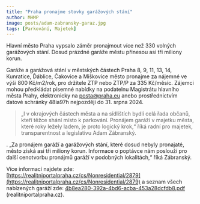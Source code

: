 ```yaml
---
title: "Praha pronajme stovky garážových stání"
author: MHMP
image: posts/adam-zabransky-garaz.jpg
tags: [Parkování, Majetek]
---
```

 
Hlavní město Praha vypsalo záměr pronajmout více než 330 volných garážových stání. Dosud prázdné garáže městu přinesou asi tři miliony korun.  

Garáže a garážová stání v městských částech Praha 8, 9, 11, 13, 14, Kunratice, Ďáblice, Čakovice a Miškovice město pronajme za nájemné ve výši 800 Kč/m2/rok, pro držitele ZTP nebo ZTP/P za 335 Kč/měsíc. Zájemci mohou předkládat písemné nabídky na podatelnu Magistrátu hlavního města Prahy, elektronicky na posta@praha.eu anebo prostřednictvím datové schránky 48ia97h nejpozději do 31. srpna 2024. 

> „I v okrajových částech města a na sídlištích bydlí celá řada občanů, kteří těžce shání místo k parkování. Pronájem garáží v majetku města, které roky ležely ladem, je proto logický krok,“ říká radní pro majetek, transparentnost a legislativu Adam Zábranský.

. „Za pronájem garáží a garážových stání, které dosud nebyly pronajaté, město získá asi tři miliony korun. Informace o poptávce nám poslouží pro další cenotvorbu pronájmů garáží v podobných lokalitách,“ říká Zábranský.

Více informací najdete zde: [https://realitniportalpraha.cz/cs/Nonresidential/2879](https://realitniportalpraha.cz/cs/Nonresidential/2879) a seznam všech nabízených garáží zde: [4b8ea280-392a-4bd6-acba-453a28dcfdb8.pdf](https://realitniportalpraha.cz/uploads/4b8ea280-392a-4bd6-acba-453a28dcfdb8.pdf) (realitniportalpraha.cz).

 
